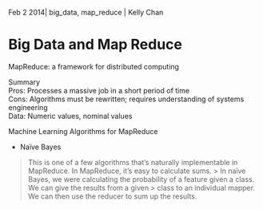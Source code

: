Feb 2 2014| big_data, map_reduce | Kelly Chan
# Big Data and Map Reduce

MapReduce: a framework for distributed computing

Summary  
Pros: Processes a massive job in a short period of time  
Cons: Algorithms must be rewritten; requires understanding of systems engineering  
Data: Numeric values, nominal values  

Machine Learning Algorithms for MapReduce  
- Naïve Bayes
> This is one of a few algorithms that’s naturally implementable in MapReduce. In MapReduce, it’s easy to calculate sums. > In naïve Bayes, we were calculating the probability of a feature given a class. We can give the results from a given    > class to an individual mapper. We can then use the reducer to sum up the results.
